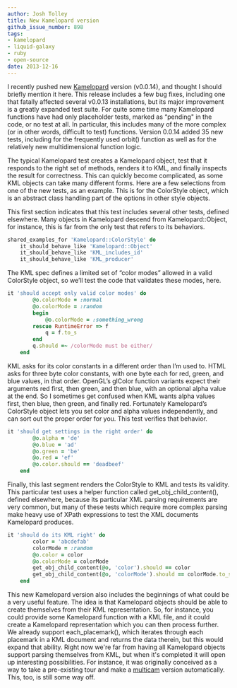 ```yaml
---
author: Josh Tolley
title: New Kamelopard version
github_issue_number: 898
tags:
- kamelopard
- liquid-galaxy
- ruby
- open-source
date: 2013-12-16
---
```


I recently pushed new [Kamelopard](https://github.com/LiquidGalaxy/kamelopard) version (v0.0.14), and thought I should briefly mention it here. This release includes a few bug fixes, including one that fatally affected several v0.0.13 installations, but its major improvement is a greatly expanded test suite. For quite some time many Kamelopard functions have had only placeholder tests, marked as “pending" in the code, or no test at all. In particular, this includes many of the more complex (or in other words, difficult to test) functions. Version 0.0.14 added 35 new tests, including for the frequently used orbit() function as well as for the relatively new multidimensional function logic.

The typical Kamelopard test creates a Kamelopard object, test that it responds to the right set of methods, renders it to KML, and finally inspects the result for correctness. This can quickly become complicated, as some KML objects can take many different forms. Here are a few selections from one of the new tests, as an example. This is for the ColorStyle object, which is an abstract class handling part of the options in other style objects.

This first section indicates that this test includes several other tests, defined elsewhere. Many objects in Kamelopard descend from Kamelopard::Object, for instance, this is far from the only test that refers to its behaviors.

```ruby
shared_examples_for 'Kamelopard::ColorStyle' do
    it_should_behave_like 'Kamelopard::Object'
    it_should_behave_like 'KML_includes_id'
    it_should_behave_like 'KML_producer'
```

The KML spec defines a limited set of “color modes” allowed in a valid ColorStyle object, so we’ll test the code that validates these modes, here.

```ruby
it 'should accept only valid color modes' do
        @o.colorMode = :normal
        @o.colorMode = :random
        begin
            @o.colorMode = :something_wrong
        rescue RuntimeError => f
            q = f.to_s
        end
        q.should =~ /colorMode must be either/
    end
```

KML asks for its color constants in a different order than I’m used to. HTML asks for three byte color constants, with one byte each for red, green, and blue values, in that order. OpenGL’s glColor function variants expect their arguments red first, then green, and then blue, with an optional alpha value at the end. So I sometimes get confused when KML wants alpha values first, then blue, then green, and finally red. Fortunately Kamelopard’s ColorStyle object lets you set color and alpha values independently, and can sort out the proper order for you. This test verifies that behavior.

```ruby
it 'should get settings in the right order' do
        @o.alpha = 'de'
        @o.blue = 'ad'
        @o.green = 'be'
        @o.red = 'ef'
        @o.color.should == 'deadbeef'
    end
```

Finally, this last segment renders the ColorStyle to KML and tests its validity. This particular test uses a helper function called get_obj_child_content(), defined elsewhere, because its particular XML parsing requirements are very common, but many of these tests which require more complex parsing make heavy use of XPath expressions to test the XML documents Kamelopard produces.

```ruby
it 'should do its KML right' do
        color = 'abcdefab'
        colorMode = :random
        @o.color = color
        @o.colorMode = colorMode
        get_obj_child_content(@o, 'color').should == color
        get_obj_child_content(@o, 'colorMode').should == colorMode.to_s
    end
```

This new Kamelopard version also includes the beginnings of what could be a very useful feature. The idea is that Kamelopard objects should be able to create themselves from their KML representation. So, for instance, you could provide some Kamelopard function with a KML file, and it could create a Kamelopard representation which you can then process further. We already support each_placemark(), which iterates through each placemark in a KML document and returns the data therein, but this would expand that ability. Right now we're far from having all Kamelopard objects support parsing themselves from KML, but when it's completed it will open up interesting possibilities. For instance, it was originally conceived as a way to take a pre-existing tour and make a [multicam](/blog/2013/07/kamelopard-update-panoramic-camera) version automatically. This, too, is still some way off.
